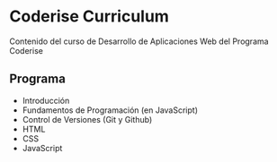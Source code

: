# Coderise Curriculum

Contenido del curso de Desarrollo de Aplicaciones Web del Programa Coderise

## Programa
* Introducción
* Fundamentos de Programación (en JavaScript)
* Control de Versiones (Git y Github)
* HTML
* CSS
* JavaScript